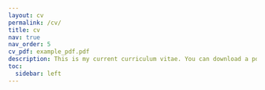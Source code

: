 ```yaml
---
layout: cv
permalink: /cv/
title: cv
nav: true
nav_order: 5
cv_pdf: example_pdf.pdf
description: This is my current curriculum vitae. You can download a pdf via the provided link.
toc:
  sidebar: left
---
```

